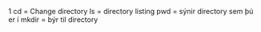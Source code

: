 1
 cd = Change directory
 ls = directory listing
 pwd = sýnir directory sem þú er í
 mkdir = býr til directory

